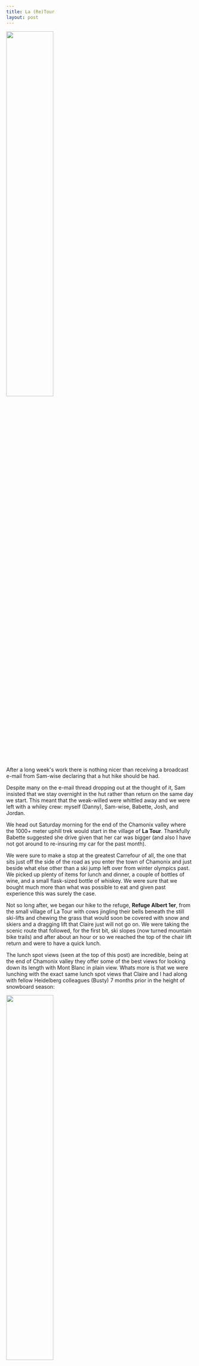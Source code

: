 ```yaml
---
title: La (Re)Tour
layout: post
---
```


<img src="{{ site.baseurl }}/images/beautiful_lunch_reprise.jpg" height="50%" width="50%">

After a long week's work there is nothing nicer than receiving a broadcast e-mail from Sam-wise
declaring that a hut hike should be had.

Despite many on the e-mail thread dropping out at the thought of it,
Sam insisted that we stay overnight in the hut rather than return on the same day we
start. This meant that the weak-willed were whittled away and we were left with a
whiley crew: myself (Danny), Sam-wise, Babette, Josh, and Jordan.  

We head out Saturday morning for the end of the Chamonix valley where the 1000+ meter
uphill trek would start in the village of <b>La Tour</b>. Thankfully Babette suggested
she drive given that her car was bigger (and also I have not got around to re-insuring
my car for the past month).

We were sure to make a stop
at the greatest Carrefour of all, the one that sits just off the side of the road
as you enter the town of Chamonix and just beside what else other than a ski jump
left over from winter olympics past. We picked up plenty of items for lunch and dinner,
a couple of bottles of wine, and a small flask-sized bottle of whiskey. We were sure
that we bought much more than what was possible to eat and given past experience this was
surely the case.

Not so long after, we began our hike to the refuge, <b>Refuge Albert 1er</b>, from the
small village of La Tour with cows jingling their bells beneath the still ski-lifts
and chewing the grass that would soon be covered with snow and skiers and a dragging
lift that <it>Claire just will not go on</it>. We were taking the scenic route
that followed, for the first bit, ski slopes (now turned mountain bike trails)
and after about an hour or so we reached the top of the chair lift return and
were to have a quick lunch.

The lunch spot views (seen at the top of this post) are incredible, being at the
end of Chamonix valley they offer some of the best views for looking down its
length with Mont Blanc in plain view. Whats more is that we were lunching
with the exact same lunch spot views that Claire and I had along with fellow Heidelberg
colleagues (Busty) 7 months prior in the height of snowboard season:

<img src="{{ site.baseurl }}/images/beautiful_lunch_principio.jpg" height="50%" width="50%">

Needless to say the dual-views made this an even more pleasant hike to be had. 

For lunch: a sandwich of <b>bresaola</b> slices, one of my new favorite cheeses, brought
by Babette, <b>appenzeller</b>, <b>raisins/cranberries</b> from my trail-mix bag,
a few potato <b>chips</b> mainly for the crunch, all between <b>poppy-seed baguette</b>. Enjoyed
on the side with some 90% Lindt (Carrefour was out of the real stuff) and
a dash of the William peel whiskey for the warmth as the cold winds were picking up now
that we were higher up in this valley's end.

A few hours later and we made it to the winter room of the refuge. One of the nicest
winter rooms I've seen so far, complete with two floors with the second composed of
two rooms of beds, enough wood-stock for a year,
a furnace for melting snow into water and drying socks & boots, and a signatory book
to make sure the hut owners know who they have to go dig out of the ice the next
time they're there.

After going
out on the Glacier du Tour to collect more water we came back to the hut
where other climbers had begun to gather for the evening. Sam-wise, the fire-boss, started a fire in the
furnace and soon after as the hut began to warm and evening to set we started dinner while
the other climbers made their out-and-backs in the dark with their headlamps down to the
glacier collecing snow to melt for water.

We had pasta (torti) boiled up in Sam's jet-boil topped with a sauce of tuna, sliced
carrot, sliced red bell pepper, and pesto sauce along with some wine (the first bottle
would soon become the candle-stick holder for Babette's candle). As if we had not eaten
enough, we broke out the entire chicken (rotisserie) that we bought (and carried up
a mountain) and began to cut it up and devour. The other 8 or so people in the hut,
all preparing for treacherous ice-climbs further up the mountain in the early hours
of the morning, were surely jealous (or disgusted/confused?) at our carefree dinner, card game playing,
and merriment.

6/6 for going to huts and being the only group not climbing further up the mountain. Maybe
one of these days that will change, but it's pretty good times as it is I'd say.

<img src="{{ site.baseurl }}/images/we_brought_a_chicken.jpg" height="50%" width="50%">
